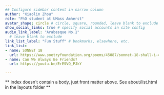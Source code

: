 ```yaml
---
## Configure sidebar content in narrow column
author: "Xiaolin Zhou"
role: "PhD student at UMass Amherst"
avatar_shape: circle # circle, square, rounded, leave blank to exclude
show_social_links: true # specify social accounts in site config
audio_link_label: "Arabesque No.1"
  # leave blank to exclude
link_list_label: "Fun Stuff" # bookmarks, elsewhere, etc.
link_list:
- name: SONNET 18
  url: https://www.poetryfoundation.org/poems/45087/sonnet-18-shall-i-compare-thee-to-a-summers-day
- name: Can We Always Be Friends?
  url: https://youtu.be/ErESVQ_PJkY

---
```


** index doesn't contain a body, just front matter above.
See about/list.html in the layouts folder **